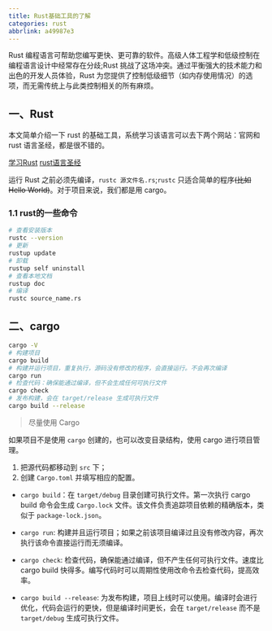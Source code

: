```yaml
---
title: Rust基础工具的了解
categories: rust
abbrlink: a49987e3
---
```


Rust 编程语言可帮助您编写更快、更可靠的软件。高级人体工程学和低级控制在编程语言设计中经常存在分歧;Rust 挑战了这场冲突。通过平衡强大的技术能力和出色的开发人员体验，Rust 为您提供了控制低级细节（如内存使用情况）的选项，而无需传统上与此类控制相关的所有麻烦。


<!-- more -->

<!-- @import "[TOC]" {cmd="toc" depthFrom=2 depthTo=6 orderedList=true} -->

## 一、Rust

本文简单介绍一下 rust 的基础工具，系统学习该语言可以去下两个网站：官网和 rust 语言圣经，都是很不错的。

[学习Rust](https://www.rust-lang.org/learn)
[rust语言圣经](https://course.rs/about-book.html)

运行 Rust 之前必须先编译，`rustc 源文件名.rs`;`rustc` 只适合简单的程序~~(比如Hello World)~~。对于项目来说，我们都是用 cargo。

### 1.1 rust的一些命令

```bash
# 查看安装版本
rustc --version
# 更新
rustup update
# 卸载
rustup self uninstall
# 查看本地文档
rustup doc
# 编译
rustc source_name.rs
```

## 二、cargo

```bash
cargo -V
# 构建项目
cargo build
# 构建并运行项目，重复执行，源码没有修改的程序，会直接运行。不会再次编译
cargo run
# 检查代码：确保能通过编译，但不会生成任何可执行文件
cargo check
# 发布构建，会在 target/release 生成可执行文件
cargo build --release
```

> 尽量使用 Cargo

如果项目不是使用 `cargo` 创建的，也可以改变目录结构，使用 cargo 进行项目管理。

1. 把源代码都移动到 `src` 下；
2. 创建 `Cargo.toml` 并填写相应的配置。

- `cargo build`：在 `target/debug` 目录创建可执行文件。第一次执行 cargo build 命令会生成 `Cargo.lock` 文件。该文件负责追踪项目依赖的精确版本，类似于 `package-lock.json`。

- `cargo run`: 构建并且运行项目；如果之前该项目编译过且没有修改内容，再次执行该命令直接运行而无须编译。

- `cargo check`: 检查代码，确保能通过编译，但不产生任何可执行文件。速度比 cargo build 快得多。编写代码时可以周期性使用改命令去检查代码，提高效率。

- `cargo build --release`: 为发布构建，项目上线时可以使用。编译时会进行优化，代码会运行的更快，但是编译时间更长，会在 `target/release` 而不是 `target/debug` 生成可执行文件。
